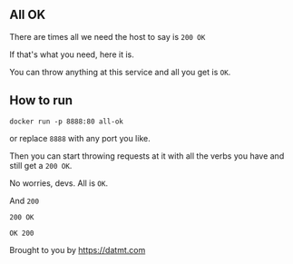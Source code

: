 ## All OK

There are times all we need the host to say is `200 OK`

If that's what you need, here it is.

You can throw anything at this service and all you get is `OK`.


## How to run

```
docker run -p 8888:80 all-ok
```

or replace `8888` with any port you like.

Then you can start throwing requests at it with all the verbs you have and still get a `200 OK`.


No worries, devs. All is `OK`.

And `200`


`200 OK`


`OK 200`


Brought to you by https://datmt.com